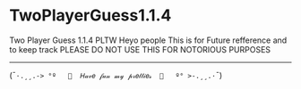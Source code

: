 # TwoPlayerGuess1.1.4
Two Player Guess 1.1.4 PLTW
Heyo people This is for Future refference and to keep track 
PLEASE DO NOT USE THIS FOR NOTORIOUS PURPOSES
_____________________________________________
(¯`·.¸¸.-> °º   🎀  𝐻𝒶𝓋𝑒 𝒻𝓊𝓃 𝓂𝓎 𝓅𝓇𝑒𝓉𝓉𝒾𝑒𝓈  🎀   º° >-.¸¸.·`¯)
